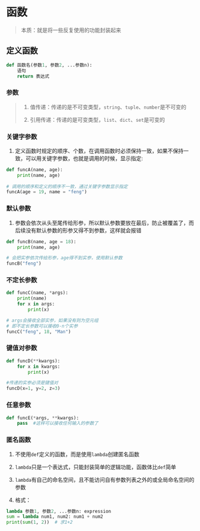 # 函数

> 本质：就是将一些反复使用的功能封装起来

## 定义函数
```python
def 函数名(参数1, 参数2, ...参数n):
    语句
    return 表达式
```

### 参数
> 1. 值传递：传递的是不可变类型，`string`、`tuple`、`number`是不可变的
> 
> 2. 引用传递：传递的是可变类型，`list`、`dict`、`set`是可变的

### 关键字参数
1. 定义函数时规定的顺序、个数，在调用函数时必须保持一致，如果不保持一致，可以用关键字参数，也就是调用的时候，显示指定:
```python
def funcA(name, age):
    print(name, age)
    
# 调用的顺序和定义的顺序不一致，通过关键字参数显示指定
funcA(age = 19, name = "feng")
```

### 默认参数
1. 参数会依次从头至尾传给形参，所以默认参数要放在最后，防止被覆盖了，而后续没有默认参数的形参又得不到参数，这样就会报错
```python
def funcB(name, age = 18):
    print(name, age)

# 会把实参依次传给形参，age得不到实参，使用默认参数
funcB("feng")
```

### 不定长参数
```python
def funcC(name, *args):
    print(name)
    for x in args:
        print(x)

# args会接收全部实参，如果没有则为空元组
# 即不定长参数可以接收0-n个实参
funcC("feng", 18, "Man")
```

### 键值对参数
```python
def funcD(**kwargs):
    for x in kwargs:
        print(x)

#传递的实参必须是键值对
funcD(x=1, y=2, z=3)
```

### 任意参数
```python
def funcE(*args, **kwargs):
    pass  #这样可以接收任何输入的参数了
```

### 匿名函数

1. 不使用`def`定义的函数，而是使用`lambda`创建匿名函数

2. `lambda`只是一个表达式，只能封装简单的逻辑功能，函数体比`def`简单

3. `lambda`有自己的命名空间，且不能访问自有参数列表之外的或全局命名空间的参数

4. 格式：
```python
lambda 参数1, 参数2, ...参数n: expression
sum = lambda num1, num2: num1 + num2
print(sum(1, 2))  # 求1+2
```


